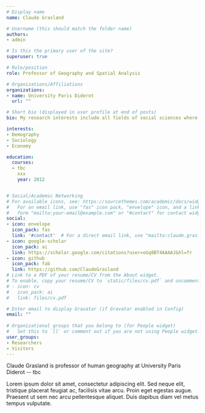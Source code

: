 ```yaml
---
# Display name
name: Claude Grasland

# Username (this should match the folder name)
authors:
- admin

# Is this the primary user of the site?
superuser: true

# Role/position
role: Professor of Geography and Spatial Analysis

# Organizations/Affiliations
organizations:
- name: University Paris Diderot
  url: ""

# Short bio (displayed in user profile at end of posts)
bio: My research interests include all fields of social sciences where spatial dimension does matter.

interests:
- Demography
- Sociology
- Economy

education:
  courses:
  - tbc
    xxx
    year: 2012


# Social/Academic Networking
# For available icons, see: https://sourcethemes.com/academic/docs/widgets/#icons
#   For an email link, use "fas" icon pack, "envelope" icon, and a link in the
#   form "mailto:your-email@example.com" or "#contact" for contact widget.
social:
- icon: envelope
  icon_pack: fas
  link: '#contact'  # For a direct email link, use "mailto:claude.grasland@parisgeo.cnrs.fr".
- icon: google-scholar
  icon_pack: ai
  link: https://scholar.google.com/citations?user=oGq8BT4AAAAJ&hl=fr
- icon: github
  icon_pack: fab
  link: https://github.com/ClaudeGrasland
# Link to a PDF of your resume/CV from the About widget.
# To enable, copy your resume/CV to `static/files/cv.pdf` and uncomment the lines below.  
# - icon: cv
#   icon_pack: ai
#   link: files/cv.pdf

# Enter email to display Gravatar (if Gravatar enabled in Config)
email: ""
  
# Organizational groups that you belong to (for People widget)
#   Set this to `[]` or comment out if you are not using People widget.  
user_groups:
- Researchers
- Visitors
---
```


Claude Grasland is professor of human geography at University Paris Diderot -- tbc

Lorem ipsum dolor sit amet, consectetur adipiscing elit. Sed neque elit, tristique placerat feugiat ac, facilisis vitae arcu. Proin eget egestas augue. Praesent ut sem nec arcu pellentesque aliquet. Duis dapibus diam vel metus tempus vulputate. 
